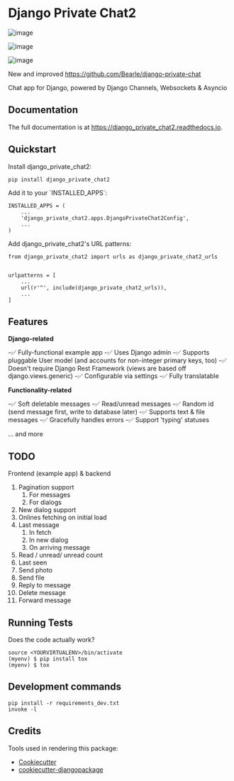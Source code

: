 Django Private Chat2
======================

![image](https://badge.fury.io/py/django_private_chat2.svg%0A%20:target:%20https://badge.fury.io/py/django_private_chat2)

![image](https://travis-ci.org/delneg/django_private_chat2.svg?branch=master%0A%20:target:%20https://travis-ci.org/delneg/django_private_chat2)

![image](https://codecov.io/gh/delneg/django_private_chat2/branch/master/graph/badge.svg%0A%20:target:%20https://codecov.io/gh/delneg/django_private_chat2)

New and improved  https://github.com/Bearle/django-private-chat

Chat app for Django, powered by Django Channels, Websockets & Asyncio


Documentation
-------------

The full documentation is at <https://django_private_chat2.readthedocs.io>.

Quickstart
----------

Install django\_private\_chat2:

    pip install django_private_chat2

Add it to your \`INSTALLED\_APPS\`:

``` {.sourceCode .python}
INSTALLED_APPS = (
    ...
    'django_private_chat2.apps.DjangoPrivateChat2Config',
    ...
)
```

Add django\_private\_chat2's URL patterns:

``` {.sourceCode .python}
from django_private_chat2 import urls as django_private_chat2_urls


urlpatterns = [
    ...
    url(r'^', include(django_private_chat2_urls)),
    ...
]
```

Features
--------

__Django-related__

-:white_check_mark: Fully-functional example app
-:white_check_mark: Uses Django admin
-:white_check_mark: Supports pluggable User model (and accounts for non-integer primary keys, too)
-:white_check_mark: Doesn't require Django Rest Framework (views are based off django.views.generic)
-:white_check_mark: Configurable via settings
-:white_check_mark: Fully translatable 

__Functionality-related__

-:white_check_mark: Soft deletable messages
-:white_check_mark: Read/unread messages
-:white_check_mark: Random id (send message first, write to database later)
-:white_check_mark: Supports text & file messages
-:white_check_mark: Gracefully handles errors 
-:white_check_mark: Support 'typing' statuses

... and more

TODO 
----

Frontend (example app) & backend

1. Pagination support
    1. For messages 
    2. For dialogs
2. New dialog support
3. Onlines fetching on initial load
4. Last message
    1. In fetch
    2. In new dialog
    3. On arriving message
5. Read / unread/ unread count
6. Last seen
7. Send photo
8. Send file
9. Reply to message
10. Delete message
11. Forward message

Running Tests
-------------

Does the code actually work?

    source <YOURVIRTUALENV>/bin/activate
    (myenv) $ pip install tox
    (myenv) $ tox

Development commands
--------------------

    pip install -r requirements_dev.txt
    invoke -l

Credits
-------

Tools used in rendering this package:

-   [Cookiecutter](https://github.com/audreyr/cookiecutter)
-   [cookiecutter-djangopackage](https://github.com/pydanny/cookiecutter-djangopackage)

